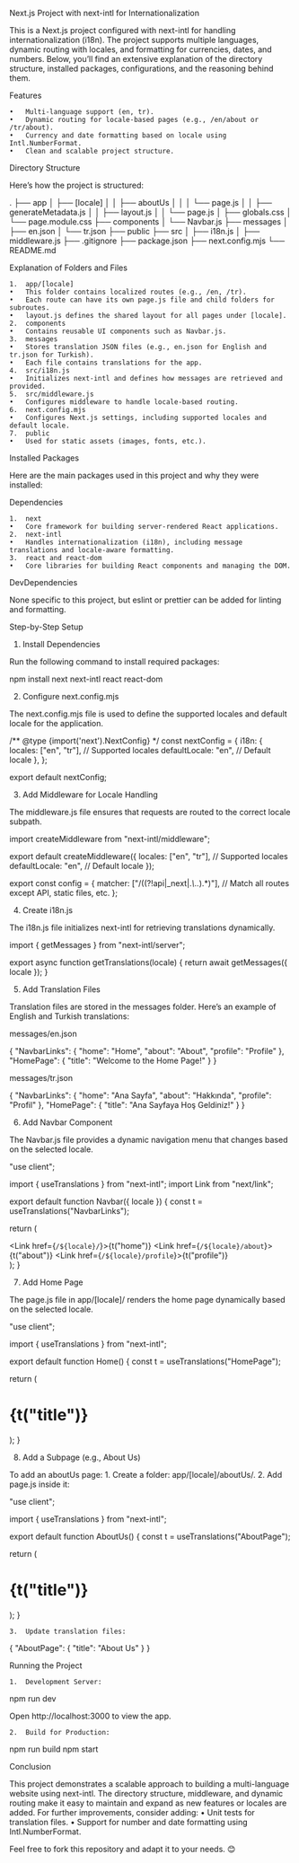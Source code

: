 Next.js Project with next-intl for Internationalization

This is a Next.js project configured with next-intl for handling internationalization (i18n). The project supports multiple languages, dynamic routing with locales, and formatting for currencies, dates, and numbers. Below, you’ll find an extensive explanation of the directory structure, installed packages, configurations, and the reasoning behind them.

Features

	•	Multi-language support (en, tr).
	•	Dynamic routing for locale-based pages (e.g., /en/about or /tr/about).
	•	Currency and date formatting based on locale using Intl.NumberFormat.
	•	Clean and scalable project structure.

Directory Structure

Here’s how the project is structured:

.
├── app
│   ├── [locale]
│   │   ├── aboutUs
│   │   │   └── page.js
│   │   ├── generateMetadata.js
│   │   ├── layout.js
│   │   └── page.js
│   ├── globals.css
│   └── page.module.css
├── components
│   └── Navbar.js
├── messages
│   ├── en.json
│   └── tr.json
├── public
├── src
│   ├── i18n.js
│   ├── middleware.js
├── .gitignore
├── package.json
├── next.config.mjs
└── README.md

Explanation of Folders and Files

	1.	app/[locale]
	•	This folder contains localized routes (e.g., /en, /tr).
	•	Each route can have its own page.js file and child folders for subroutes.
	•	layout.js defines the shared layout for all pages under [locale].
	2.	components
	•	Contains reusable UI components such as Navbar.js.
	3.	messages
	•	Stores translation JSON files (e.g., en.json for English and tr.json for Turkish).
	•	Each file contains translations for the app.
	4.	src/i18n.js
	•	Initializes next-intl and defines how messages are retrieved and provided.
	5.	src/middleware.js
	•	Configures middleware to handle locale-based routing.
	6.	next.config.mjs
	•	Configures Next.js settings, including supported locales and default locale.
	7.	public
	•	Used for static assets (images, fonts, etc.).

Installed Packages

Here are the main packages used in this project and why they were installed:

Dependencies

	1.	next
	•	Core framework for building server-rendered React applications.
	2.	next-intl
	•	Handles internationalization (i18n), including message translations and locale-aware formatting.
	3.	react and react-dom
	•	Core libraries for building React components and managing the DOM.

DevDependencies

None specific to this project, but eslint or prettier can be added for linting and formatting.

Step-by-Step Setup

1. Install Dependencies

Run the following command to install required packages:

npm install next next-intl react react-dom

2. Configure next.config.mjs

The next.config.mjs file is used to define the supported locales and default locale for the application.

/** @type {import('next').NextConfig} */
const nextConfig = {
  i18n: {
    locales: ["en", "tr"], // Supported locales
    defaultLocale: "en",   // Default locale
  },
};

export default nextConfig;

3. Add Middleware for Locale Handling

The middleware.js file ensures that requests are routed to the correct locale subpath.

import createMiddleware from "next-intl/middleware";

export default createMiddleware({
  locales: ["en", "tr"], // Supported locales
  defaultLocale: "en",   // Default locale
});

export const config = {
  matcher: ["/((?!api|_next|.*\\..*).*)"], // Match all routes except API, static files, etc.
};

4. Create i18n.js

The i18n.js file initializes next-intl for retrieving translations dynamically.

import { getMessages } from "next-intl/server";

export async function getTranslations(locale) {
  return await getMessages({ locale });
}

5. Add Translation Files

Translation files are stored in the messages folder. Here’s an example of English and Turkish translations:

messages/en.json

{
  "NavbarLinks": {
    "home": "Home",
    "about": "About",
    "profile": "Profile"
  },
  "HomePage": {
    "title": "Welcome to the Home Page!"
  }
}

messages/tr.json

{
  "NavbarLinks": {
    "home": "Ana Sayfa",
    "about": "Hakkında",
    "profile": "Profil"
  },
  "HomePage": {
    "title": "Ana Sayfaya Hoş Geldiniz!"
  }
}

6. Add Navbar Component

The Navbar.js file provides a dynamic navigation menu that changes based on the selected locale.

"use client";

import { useTranslations } from "next-intl";
import Link from "next/link";

export default function Navbar({ locale }) {
  const t = useTranslations("NavbarLinks");

  return (
    <nav>
      <Link href={`/${locale}/`}>{t("home")}</Link>
      <Link href={`/${locale}/about`}>{t("about")}</Link>
      <Link href={`/${locale}/profile`}>{t("profile")}</Link>
    </nav>
  );
}

7. Add Home Page

The page.js file in app/[locale]/ renders the home page dynamically based on the selected locale.

"use client";

import { useTranslations } from "next-intl";

export default function Home() {
  const t = useTranslations("HomePage");

  return (
    <div>
      <h1>{t("title")}</h1>
    </div>
  );
}

8. Add a Subpage (e.g., About Us)

To add an aboutUs page:
	1.	Create a folder: app/[locale]/aboutUs/.
	2.	Add page.js inside it:

"use client";

import { useTranslations } from "next-intl";

export default function AboutUs() {
  const t = useTranslations("AboutPage");

  return (
    <div>
      <h1>{t("title")}</h1>
    </div>
  );
}


	3.	Update translation files:

{
  "AboutPage": {
    "title": "About Us"
  }
}

Running the Project

	1.	Development Server:

npm run dev

Open http://localhost:3000 to view the app.

	2.	Build for Production:

npm run build
npm start

Conclusion

This project demonstrates a scalable approach to building a multi-language website using next-intl. The directory structure, middleware, and dynamic routing make it easy to maintain and expand as new features or locales are added. For further improvements, consider adding:
	•	Unit tests for translation files.
	•	Support for number and date formatting using Intl.NumberFormat.

Feel free to fork this repository and adapt it to your needs. 😊
